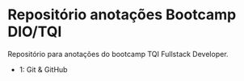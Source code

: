 # Repositório anotações Bootcamp DIO/TQI
Repositório para anotações do bootcamp TQI Fullstack Developer.
 - 1: Git & GitHub
